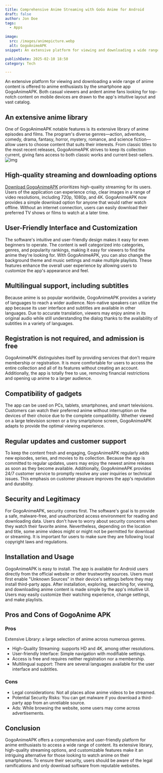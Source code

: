 ```yaml
---
title: Comprehensive Anime Streaming with GoGo Anime for Android 
draft: false
author: Jon Doe 
tags:
  - Apps
  
image:
  src: /images/animepicture.webp
  alt: GogoAnimeAPK
snippet: An extensive platform for viewing and downloading a wide range of anime content is offered to anime enthusiasts by the smartphone app GogoAnimeAPK.

publishDate: 2025-02-10 18:50
category: Tech

---
```

An extensive platform for viewing and downloading a wide range of anime content is offered to anime enthusiasts by the smartphone app GogoAnimeAPK. Both casual viewers and ardent anime fans looking for top-notch content on mobile devices are drawn to the app's intuitive layout and vast catalog.
## An extensive anime library
One of GogoAnimeAPK notable features is its extensive library of anime episodes and films. The program's diverse genres—action, adventure, comedy, drama, fantasy, horror, mystery, romance, and science fiction—allow users to choose content that suits their interests. From classic titles to the most recent releases, GogoAnimeAPK strives to keep its collection current, giving fans access to both classic works and current best-sellers.
![img](/images/animepicture.webp)
## High-quality streaming and downloading options
[Download GogoAnimeAPK](https://gogoanimeapk.app/) prioritizes high-quality streaming for its users. Users of the application can experience crisp, clear images in a range of video resolutions, including 720p, 1080p, and 4K. GogoAnimeAPK now provides a simple download option for anyone that would rather watch offline. Without an internet connection, users can easily download their preferred TV shows or films to watch at a later time. 
## User-Friendly Interface and Customization
The software's intuitive and user-friendly design makes it easy for even beginners to operate. The content is well categorized into categories, genres, and popularity rankings, making it easy for viewers to find the anime they're looking for. With GogoAnimeAPK, you can also change the background theme and music settings and make multiple playlists. These features enhance the overall user experience by allowing users to customize the app's appearance and feel. 
## Multilingual support, including subtitles
Because anime is so popular worldwide, GogoAnimeAPK provides a variety of languages to reach a wider audience. Non-native speakers can utilize the app because its user interface and subtitles are available in other languages. Due to accurate translation, viewers may enjoy anime in its original audio while still understanding the dialog thanks to the availability of subtitles in a variety of languages.  
## Registration is not required, and admission is free
GogoAnimeAPK distinguishes itself by providing services that don't require membership or registration. It is more comfortable for users to access the entire collection and all of its features without creating an account. Additionally, the app is totally free to use, removing financial restrictions and opening up anime to a larger audience. 
## Compatibility of gadgets
The app can be used on PCs, tablets, smartphones, and smart televisions. Customers can watch their preferred anime without interruption on the devices of their choice due to the complete compatibility. Whether viewed on a large television screen or a tiny smartphone screen, GogoAnimeAPK adapts to provide the optimal viewing experience. 
## Regular updates and customer support
To keep the content fresh and engaging, GogoAnimeAPK regularly adds new episodes, series, and movies to its collection. Because the app is committed to regular updates, users may enjoy the newest anime releases as soon as they become available. Additionally, GogoAnimeAPK provides 24/7 customer service to promptly resolve any user inquiries or technical issues. This emphasis on customer pleasure improves the app's reputation and durability.
## Security and Legitimacy
For GogoAnimeAPK, security comes first. The software's goal is to provide a safe, malware-free, and unauthorized access environment for reading and downloading data. Users don't have to worry about security concerns when they watch their favorite anime. Nevertheless, depending on the location and title, some anime videos might or might not be permitted for download or streaming. It is important for users to make sure they are following local copyright laws and regulations. 
## Installation and Usage
GogoAnimeAPK is easy to install. The app is available for Android users directly from the official website or other trustworthy sources. Users must first enable "Unknown Sources" in their device's settings before they may install third-party apps. After installation, exploring, searching for, viewing, and downloading anime content is made simple by the app's intuitive UI. Users may easily customize their watching experience, change settings, and make playlists.
## Pros and Cons of GogoAnime APK
### Pros
Extensive Library: a large selection of anime across numerous genres.

* High-Quality Streaming: supports HD and 4K, among other resolutions.  
* User-friendly Interface: Simple navigation with modifiable settings.  
* Access is free and requires neither registration nor a membership.  
* Multilingual support: There are several languages available for the user interface and subtitles.

### Cons
* Legal considerations: Not all places allow anime videos to be streamed.  
* Potential Security Risks: You can get malware if you download a third-party app from an unreliable source.  
* Ads: While browsing the website, some users may come across advertisements.

## Conclusion
GogoAnimeAPK offers a comprehensive and user-friendly platform for anime enthusiasts to access a wide range of content. Its extensive library, high-quality streaming options, and customizable features make it an intriguing alternative for those looking to watch anime on their smartphones. To ensure their security, users should be aware of the legal ramifications and only download software from reputable websites.

